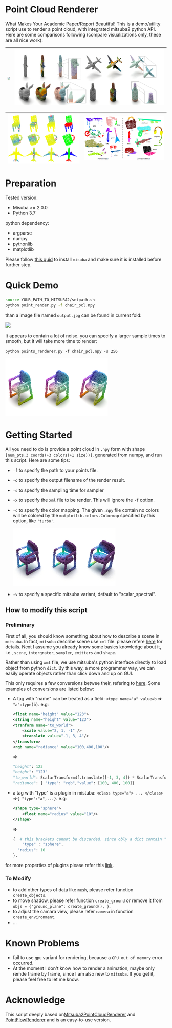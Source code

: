 # Point Cloud Renderer

What Makes Your Academic Paper/Report Beautiful! This is a demo/utility script use to render a point cloud, with integrated mitsuba2 python API. Here are some comparisons following (compare visualizations only, these are all nice work):

| <img src="docs/paper1.gif"   style="zoom:48%;" /> | <img src="docs/paper2.png"  style="zoom:72%;" /> |
|:-------------------------------------------------:|:------------------------------------------------:|

| <img src="docs/paper3.png" style="zoom:75%;" /> | <img src="docs/paper4.png" style="zoom:62%;" /> |
|:-----------------------------------------------:|:-----------------------------------------------:|



# Preparation

Tested version:

* Misuba >= 2.0.0
* Python 3.7

python dependency:

* argparse
* numpy
* pythonlib
* matplotlib

Please follow [this guid](https://mitsuba2.readthedocs.io/en/latest/src/getting_started/compiling.html#linux) to install `misuba` and make sure it is installed before further step.



# Quick Demo

```bash
source YOUR_PATH_TO_MITSUBA2/setpath.sh 
python point_render.py -f chair_pcl.npy
```

than a image file named `output.jpg` can be found in current fold:

<img src="docs/img1.png"  width="320" />

It appears to contain a lot of noise. you can specify a larger sample times to smooth, but it will take more time to render:

```
python points_renderer.py -f chair_pcl.npy -s 256
```

<img src="docs/img2.png" width="320"  />

# Getting Started

All you need to do is provide a point cloud in `.npy` form with shape `[num_pts,3 coords(+3 colors(+1 size))]`, generated from numpy, and run this script. Here are some tips:

* `-f` to specify the path to your points file.

* `-o` to specify the output filename of the render result.

* `-s` to specify the sampling time for sampler

* `-x` to specify the `xml` file to be render. This will ignore the `-f` option.

* `-c` to specify the color mapping. The given `.npy` file contain no colors will be colored by the `matplotlib.colors.Colormap` specified by this option, like `'turbo'`.

  <img src="docs/img3.png" width="320" />

* `-v` to specify a specific mitsuba variant, default to "scalar_spectral".





## How to modify this script

### Preliminary

First of all, you should know something about how to describe a scene in `mitsuba`. In fact, `mitsuba` describe scene use `xml` file. please refere [here](https://mitsuba2.readthedocs.io/en/latest/src/getting_started/file_format.html) for details. Next I assume you already know some basics knowledge about it, i.e., `scene`, `intergrater`, `sampler`, `emitters` and `shape`.

Rather than using `xml` file, we use mitsuba's python interface directly to load object from python `dict`.  By this way, a more programmer way, we can easily operate objects rather than click down and up on GUI.

This only requires a few conversions betwee their, refering to [here](https://mitsuba2.readthedocs.io/en/latest/src/python_interface/parsing_xml.html). Some examples of conversions are listed below:

* A tag with "name" can be treated as a field: `<type name="a" value=b` => `"a":type(b)`. e.g:

  ```xml
  <float name="height" value="123"> 
  <string name="height" value="123"> 
  <tranform name="to_world"> 
      <scale value="2, 1, -1" /> 
      <translate value="-1, 3, 4"/>
  </transform>
  <rgb name="radiance" value="100,400,100"/>
  ```

  =>

  ```python
  "height": 123
  "height": "123"
  "to_world": ScalarTransform4f.translate([-1, 3, 4]) * ScalarTransform4f.scale([2, 2, -1])
  "radiance": { "type": "rgb","value": [100, 400, 100]}
  ```

* a tag with "type" is a plugin in mistuba: `<class type="a"> ... </class>` =>`{ "type":"a",...}`. e.g:

  ```xml
  <shape type="sphere">
      <float name="radius" value="10"/>
  </shape>
  ```

  =>

  ```python
  {  # this brackets cannot be discarded. since obly a dict contain "type" key is treatde as a plugin.
      "type" : "sphere",
  	"radius": 10
  },
  ```

for more properties of plugins please refer this [link](https://mitsuba2.readthedocs.io/en/latest/src/plugin_reference/intro.html).

### To Modify

* to add other types of data like `mesh`, please refer function `create_objects`.
* to move shadow, please refer function `create_ground` or remove it from `objs = {"ground_plane": create_ground(), }`.
* to adjust the camara view, please refer `camera` in function `create_environment`. 
* ...



# Known Problems

* fail to use `gpu` variant for rendering, because a  `GPU out of memory`  error occurred. 
* At the moment I don't know how to render a animation, maybe only remde frame by frame, since I am also new to `mitsuba`. If you get it, please feel free to let me know.



# Acknowledge

This script deeply based on[Mitsuba2PointCloudRenderer](https://github.com/tolgabirdal/Mitsuba2PointCloudRenderer) and [PointFlowRenderer](https://github.com/zekunhao1995/PointFlowRenderer) and is an easy-to-use version.
